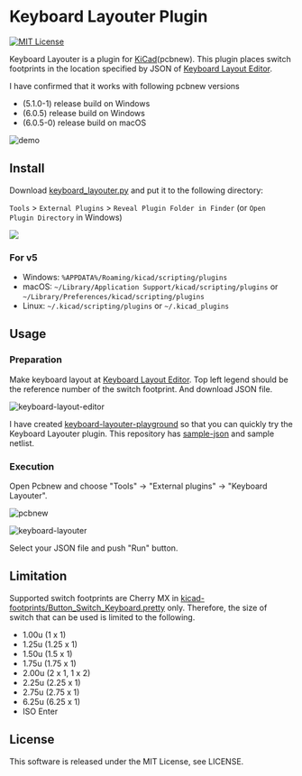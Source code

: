 
# Keyboard Layouter Plugin

[![MIT License](https://img.shields.io/github/license/mashape/apistatus.svg)](LICENSE)

Keyboard Layouter is a plugin for [KiCad](http://kicad.org/)(pcbnew).
This plugin places switch footprints in the location specified by JSON of
[Keyboard Layout Editor](http://www.keyboard-layout-editor.com/).

I have confirmed that it works with following pcbnew versions

- (5.1.0-1) release build on Windows
- (6.0.5) release build on Windows
- (6.0.5-0) release build on macOS

![demo](https://raw.githubusercontent.com/yskoht/keyboard-layouter/images/demo.gif)

## Install

Download [keyboard_layouter.py](https://github.com/yskoht/keyboard-layouter/blob/master/keyboard_layouter.py) and put it to the following directory:

`Tools` > `External Plugins` > `Reveal Plugin Folder in Finder` (or `Open Plugin Directory` in Windows)

![](https://user-images.githubusercontent.com/34795067/168416745-5556e6a3-199a-4f32-bf00-bdd5998a3e13.png)

### For v5

- Windows: `%APPDATA%/Roaming/kicad/scripting/plugins`
- macOS: `~/Library/Application Support/kicad/scripting/plugins` or `~/Library/Preferences/kicad/scripting/plugins`
- Linux: `~/.kicad/scripting/plugins` or `~/.kicad_plugins`

## Usage

### Preparation

Make keyboard layout at [Keyboard Layout Editor](http://www.keyboard-layout-editor.com/). Top left legend should be the reference number of the switch footprint. And download JSON file.

![keyboard-layout-editor](https://raw.githubusercontent.com/yskoht/keyboard-layouter/images/keyboard-layout-editor.png)

I have created [keyboard-layouter-playground](https://github.com/yskoht/keyboard-layouter-playground) so that you can quickly try the Keyboard Layouter plugin.
This repository has [sample-json](https://github.com/yskoht/keyboard-layouter-playground/tree/master/sample-json) and sample netlist.

### Execution

Open Pcbnew and choose "Tools" -> "External plugins" -> "Keyboard Layouter".

![pcbnew](https://raw.githubusercontent.com/yskoht/keyboard-layouter/images/pcbnew.png)

![keyboard-layouter](https://raw.githubusercontent.com/yskoht/keyboard-layouter/images/keyboard-layouter.png)

Select your JSON file and push "Run" button.

## Limitation

Supported switch footprints are Cherry MX in [kicad-footprints/Button_Switch_Keyboard.pretty](https://github.com/KiCad/kicad-footprints/tree/master/Button_Switch_Keyboard.pretty) only. Therefore, the size of switch that can be used is limited to the following.

- 1.00u (1 x 1)
- 1.25u (1.25 x 1)
- 1.50u (1.5 x 1)
- 1.75u (1.75 x 1)
- 2.00u (2 x 1, 1 x 2)
- 2.25u (2.25 x 1)
- 2.75u (2.75 x 1)
- 6.25u (6.25 x 1)
- ISO Enter

## License

This software is released under the MIT License, see LICENSE.
